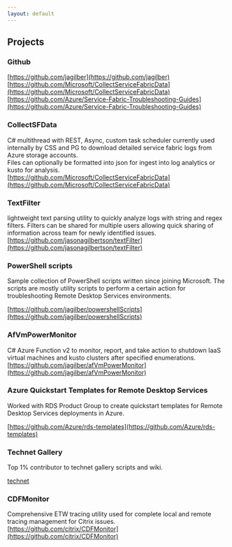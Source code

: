 ```yaml
---
layout: default
---
```


## Projects  

### Github  

[https://github.com/jagilber](https://github.com/jagilber)  
[https://github.com/Microsoft/CollectServiceFabricData](https://github.com/Microsoft/CollectServiceFabricData)  
[https://github.com/Azure/Service-Fabric-Troubleshooting-Guides](https://github.com/Azure/Service-Fabric-Troubleshooting-Guides)  

### CollectSFData  

C# multithread with REST, Async, custom task scheduler currently used  internally by CSS and PG to download detailed service fabric logs from Azure storage accounts.  
Files can optionally be formatted into json for ingest into log analytics or kusto for analysis.  
[https://github.com/Microsoft/CollectServiceFabricData](https://github.com/Microsoft/CollectServiceFabricData)  

### TextFilter  

lightweight text parsing utility to quickly analyze logs with string and regex filters. Filters can be shared for multiple users allowing quick sharing of information across team for newly identified issues.  
[https://github.com/jasonagilbertson/textFilter](https://github.com/jasonagilbertson/textFilter)  

### PowerShell scripts  

Sample collection of PowerShell scripts written since joining Microsoft. The scripts are mostly utility scripts to perform a certain action for troubleshooting Remote Desktop Services environments.  

[https://github.com/jagilber/powershellScripts](https://github.com/jagilber/powershellScripts)  

### AfVmPowerMonitor  

C# Azure Function v2 to monitor, report, and take action to shutdown IaaS virtual machines and kusto clusters after specified enumerations.  
[https://github.com/jagilber/afVmPowerMonitor](https://github.com/jagilber/afVmPowerMonitor)  

### Azure Quickstart Templates for Remote Desktop Services  

Worked with RDS Product Group to create quickstart templates for Remote Desktop Services deployments in Azure.

[https://github.com/Azure/rds-templates](https://github.com/Azure/rds-templates)  

### Technet Gallery  

Top 1% contributor to technet gallery scripts and wiki.

[technet](https://gallery.technet.microsoft.com/site/search?query=jagilber)

### CDFMonitor  

Comprehensive ETW tracing utility used for complete local and remote tracing management for Citrix issues.  
[https://github.com/citrix/CDFMonitor](https://github.com/citrix/CDFMonitor)  
